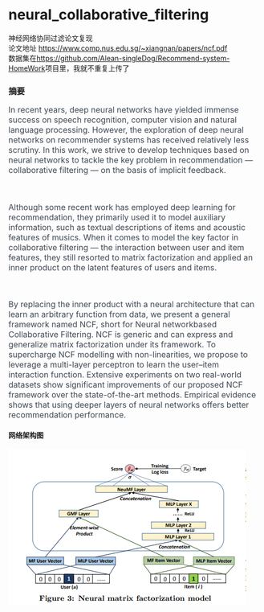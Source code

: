 # neural_collaborative_filtering
神经网络协同过滤论文复现</br>
论文地址 https://www.comp.nus.edu.sg/~xiangnan/papers/ncf.pdf</br>
<span>数据集在<a>https://github.com/Alean-singleDog/Recommend-system-HomeWork</a>项目里，我就不重复上传了</span>
<h3>摘要</h3>
<span style="color: rgb(62, 71, 83);font-size: 16px;">In recent years, deep neural networks have yielded immense success on speech recognition, computer vision and natural language processing. However, the exploration of deep neural networks on recommender systems has received relatively less scrutiny. In this work, we strive to develop techniques based on neural networks to tackle the key problem in recommendation — collaborative filtering — on the basis of implicit feedback.</span>
<p style="margin-left: 8px;margin-right: 8px;line-height: 1.75em;"><span style="color: rgb(62, 71, 83);font-size: 16px;"><br></span></p>
    <span style="color: rgb(62, 71, 83);font-size: 16px;">Although some recent work has employed deep learning for recommendation, they primarily used it to model auxiliary information, such as textual descriptions of items and acoustic features of musics. When it comes to model the key factor in collaborative filtering — the interaction between user and item features, they still resorted to matrix factorization and applied an inner product on the latent features of users and items. </span>
    <p style="margin-left: 8px;margin-right: 8px;line-height: 1.75em;"><span style="color: rgb(62, 71, 83);font-size: 16px;"><br></span></p>
    <span style="color: rgb(62, 71, 83);font-size: 16px;">By replacing the inner product with a neural architecture that can learn an arbitrary function from data, we present a general framework named NCF, short for Neural networkbased Collaborative Filtering. NCF is generic and can express and generalize matrix factorization under its framework. To supercharge NCF modelling with non-linearities, we propose to leverage a multi-layer perceptron to learn the
user–item interaction function. Extensive experiments on two real-world datasets show significant improvements of our proposed NCF framework over the state-of-the-art methods.
Empirical evidence shows that using deeper layers of neural networks offers better recommendation performance.</span>
<h4>网络架构图</h4>
<img src="./image/微信截图_20200709171754.png"></img>

